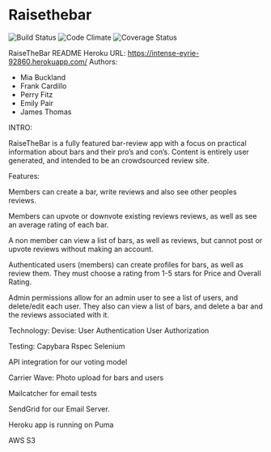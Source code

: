 # Raisethebar
![Build Status](https://codeship.com/projects/a4f475f0-2500-0134-2db6-0e3391f87f23/status?branch=master)
![Code Climate](https://codeclimate.com/github/emilyp13/raisethebar.png)
![Coverage Status](https://coveralls.io/repos/emilyp13/raisethebar/badge.png)


RaiseTheBar
README
Heroku URL: https://intense-eyrie-92860.herokuapp.com/
Authors:
- Mia Buckland
- Frank Cardillo
- Perry Fitz
- Emily Pair
- James Thomas

INTRO:

RaiseTheBar is a fully featured bar-review app with a focus on practical information about bars and their pro’s and con’s. Content is entirely user generated, and intended to be an crowdsourced review site.

Features:

Members can create a bar, write reviews and also see other peoples reviews.

Members can upvote or downvote existing reviews reviews, as well as see an average rating of each bar.

A non member can view a list of bars, as well as reviews, but cannot post or upvote reviews without making an account.

Authenticated users (members) can create profiles for bars, as well as review them. They must choose a rating from 1-5 stars for Price and Overall Rating.

Admin permissions allow for an admin user to see a list of users, and delete/edit each user. They also can view a list of bars, and delete a bar and the reviews associated with it.


Technology:
Devise:
User Authentication
User Authorization

Testing:
Capybara
Rspec
Selenium

API integration for our voting model

Carrier Wave:
Photo upload for bars and users

Mailcatcher for email tests

SendGrid for our Email Server.

Heroku app is running on Puma

AWS S3
